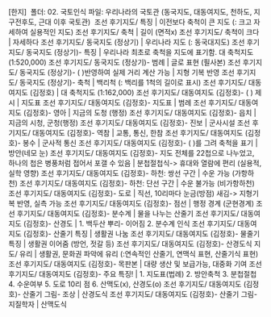 [한지]
​
폴더: 02. 국토인식
파일: 우리나라의 국토관 (동국지도, 대동여지도, 천하도, 지구전후도, 근대 이후 국토관)​
​
조선 후기지도/ 특징		| 이전보다 축척이 큰 지도 (: 크고 자세하여 실용적인 지도)
조선 후기지도/ 축척		| 길이 (면적x)
조선 후기지도/ 축척이 크다		| 자세하다
조선 후기지도/ 동국지도 (정상기)		| 우리나라 지도 (: 동국대지도)
조선 후기지도/ 동국지도 (정상기)- 특징		| 우리나라 최초로 축척을 지도에 표기함. 대 축척지도 (1:520,000)
조선 후기지도/ 동국지도 (정상기)- 범례		| 글로 표현 (필사본)
조선 후기지도/ 동국지도 (정상기)- ( )반영하여 실제 거리 계산 가능		| 지형 기복 반영
조선 후기지도/ 동국지도 (정상기)- 축척		| 백리척 (: 백리를 1척의 길이로 표시)
조선 후기지도/ 대동여지도 (김정호)		| 대 축척지도 (1:162,000)
조선 후기지도/ 대동여지도 (김정호)- ( ) 제시		| 지도표
조선 후기지도/ 대동여지도 (김정호)- 지도표		| 범례
조선 후기지도/ 대동여지도 (김정호)- 영아		| 지금의 도청 (행정)
조선 후기지도/ 대동여지도 (김정호)- 읍치		| 지금의 시청, 군청(행정)​
조선 후기지도/ 대동여지도 (김정호)- 진보		| 군사시설
조선 후기지도/ 대동여지도 (김정호)- 역참		| 교통, 통신, 한참
조선 후기지도/ 대동여지도 (김정호)- 봉수		| 군사적 통신
조선 후기지도/ 대동여지도 (김정호)- ( )를 그려 축척을 표기		| 방안(네모 눈)
조선 후기지도/ 대동여지도 (김정호)- 지도 전체를 22첩으로 나누었고, 하나의 첩은 병풍처럼 접어서 포갤 수 있음		| 분첩절첩식-> 휴대와 열람에 편리 (실용적, 실학 영향)
조선 후기지도/ 대동여지도 (김정호)- 하천: 쌍선 구간		| 수운 가능 (가항하천)
조선 후기지도/ 대동여지도 (김정호)- 하천: 단선 구간		| 수운 불가능 (비가항하천)
조선 후기지도/ 대동여지도 (김정호)- 도로		| 직선, 10리마다 눈금(방점) 새김-> 지형기복 반영, 실측 가능
조선 후기지도/ 대동여지도 (김정호)- 점선		| 행정 경계 (군현경계)
조선 후기지도/ 대동여지도 (김정호)- 분수계		| 물을 나누는 산줄기
조선 후기지도/ 대동여지도 (김정호)- 산경도		| 1. 백두산 뿌리- 이어짐 2. 분수계 인식
조선 후기지도/ 대동여지도 (김정호)- 산줄기 특징		| 생활권 나눔
조선 후기지도/ 대동여지도 (김정호)- 물줄기 특징		| 생활권 이어줌 (방언, 젓갈 등)
조선 후기지도/ 대동여지도 (김정호)- 산경도식 지도/ 유리		| 생활권, 문화권 파악에 유리 (:연속적인 산줄기, 연맥식 표현, 산줄기식 표현)
조선 후기지도/ 대동여지도 (김정호)- 목판본		| 대량 생산 및 보급가능, 대중화 기여
조선 후기지도/ 대동여지도 (김정호)- 주요 특징!		| 1. 지도표(법례) 2. 방안축척 3. 분첩절첩 4. 수운여부 5. 도로 10리 점 6. 산맥도(x), 산경도(o)
조선 후기지도/ 대동여지도 (김정호)- 산줄기 그림- 조상		| 산경도식
조선 후기지도/ 대동여지도 (김정호)- 산줄기 그림- 지질학자		| 산맥도식
